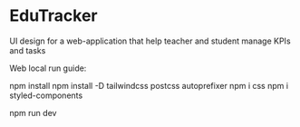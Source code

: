 # EduTracker
UI design for a web-application that help teacher and student manage KPIs and tasks

Web local run guide:

npm install
npm install -D tailwindcss postcss autoprefixer
npm i css
npm i styled-components

npm run dev